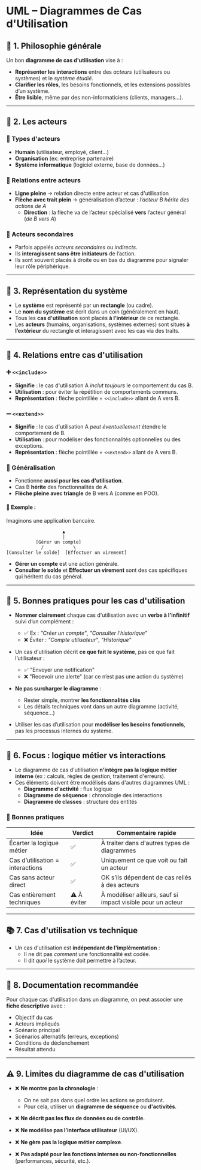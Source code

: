 # UML – Diagrammes de Cas d'Utilisation

## 🧠 1. Philosophie générale

Un bon **diagramme de cas d'utilisation** vise à :
- **Représenter les interactions** entre des *acteurs* (utilisateurs ou systèmes) et le *système étudié*.
- **Clarifier les rôles**, les besoins fonctionnels, et les extensions possibles d’un système.
- **Être lisible**, même par des non-informaticiens (clients, managers...).

---

## 📍 2. Les acteurs

### 🔹 Types d'acteurs
- **Humain** (utilisateur, employé, client...)
- **Organisation** (ex: entreprise partenaire)
- **Système informatique** (logiciel externe, base de données...)

### 🔹 Relations entre acteurs
- **Ligne pleine** → relation directe entre acteur et cas d'utilisation
- **Flèche avec trait plein** → généralisation d’acteur : *l’acteur B hérite des actions de A*
  - **Direction** : la flèche va de l’acteur spécialisé **vers** l’acteur général (*de B vers A*)

### 🔸 Acteurs secondaires
- Parfois appelés *acteurs secondaires* ou *indirects*.
- Ils **interagissent sans être initiateurs** de l’action.
- Ils sont souvent placés à droite ou en bas du diagramme pour signaler leur rôle périphérique.

---

## 🧰 3. Représentation du système

- Le **système** est représenté par un **rectangle** (ou cadre).
- Le **nom du système** est écrit dans un coin (généralement en haut).
- Tous les **cas d'utilisation** sont placés **à l’intérieur** de ce rectangle.
- Les **acteurs** (humains, organisations, systèmes externes) sont situés **à l’extérieur** du rectangle et interagissent avec les cas via des traits.

---

## 🧩 4. Relations entre cas d'utilisation

### ➕ `<<include>>`
- **Signifie** : le cas d'utilisation A *inclut toujours* le comportement du cas B.
- **Utilisation** : pour éviter la répétition de comportements communs.
- **Représentation** : flèche pointillée + `<<include>>` allant de A vers B.

### ➖ `<<extend>>`
- **Signifie** : le cas d'utilisation A *peut éventuellement* étendre le comportement de B.
- **Utilisation** : pour modéliser des fonctionnalités optionnelles ou des exceptions.
- **Représentation** : flèche pointillée + `<<extend>>` allant de A vers B.

### 🔁 Généralisation
- Fonctionne **aussi pour les cas d'utilisation**.
- Cas B **hérite** des fonctionnalités de A.
- **Flèche pleine avec triangle** de B vers A (comme en POO).

#### 🧪 Exemple :
Imaginons une application bancaire.

```
                     ▲
                     │
           [Gérer un compte]
             /           \
[Consulter le solde]  [Effectuer un virement]
```

- **Gérer un compte** est une action générale.
- **Consulter le solde** et **Effectuer un virement** sont des cas spécifiques qui héritent du cas général.

---

## 📄 5. Bonnes pratiques pour les cas d'utilisation

- **Nommer clairement** chaque cas d'utilisation avec un **verbe à l'infinitif** suivi d’un complément :
  - ✅ Ex : *"Créer un compte"*, *"Consulter l’historique"*
  - ❌ Éviter : *"Compte utilisateur"*, *"Historique"*

- Un cas d'utilisation décrit **ce que fait le système**, pas ce que fait l’utilisateur :
  - ✅ "Envoyer une notification"
  - ❌ "Recevoir une alerte" (car ce n’est pas une action du système)

- **Ne pas surcharger le diagramme** :
  - Rester simple, montrer **les fonctionnalités clés**
  - Les détails techniques vont dans un autre diagramme (activité, séquence…)

- Utiliser les cas d’utilisation pour **modéliser les besoins fonctionnels**, pas les processus internes du système.

---

## 📒 6. Focus : logique métier vs interactions

- Le diagramme de cas d'utilisation **n'intègre pas la logique métier interne** (ex : calculs, règles de gestion, traitement d'erreurs).
- Ces éléments doivent être modélisés dans d'autres diagrammes UML :
  - **Diagramme d'activité** : flux logique
  - **Diagramme de séquence** : chronologie des interactions
  - **Diagramme de classes** : structure des entités

### 📌 Bonnes pratiques

| Idée                              | Verdict     | Commentaire rapide |
|----------------------------------|-------------|---------------------|
| Écarter la logique métier        | ✅           | À traiter dans d'autres types de diagrammes |
| Cas d’utilisation = interactions | ✅           | Uniquement ce que voit ou fait un acteur |
| Cas sans acteur direct           | ✅           | OK s’ils dépendent de cas reliés à des acteurs |
| Cas entièrement techniques       | ⚠️ À éviter  | À modéliser ailleurs, sauf si impact visible pour un acteur |


---

## 📚 7. Cas d'utilisation vs technique

- Un cas d'utilisation est **indépendant de l'implémentation** :
  - Il ne dit pas *comment* une fonctionnalité est codée.
  - Il dit *quoi* le système doit permettre à l’acteur.

---

## 📃 8. Documentation recommandée

Pour chaque cas d'utilisation dans un diagramme, on peut associer une **fiche descriptive** avec :
- Objectif du cas
- Acteurs impliqués
- Scénario principal
- Scénarios alternatifs (erreurs, exceptions)
- Conditions de déclenchement
- Résultat attendu

---

## ⚠️ 9. Limites du diagramme de cas d'utilisation

- ❌ **Ne montre pas la chronologie** :
  - On ne sait pas dans quel ordre les actions se produisent.
  - Pour cela, utiliser un **diagramme de séquence** ou **d'activités**.

- ❌ **Ne décrit pas les flux de données ou de contrôle**.

- ❌ **Ne modélise pas l’interface utilisateur** (UI/UX).

- ❌ **Ne gère pas la logique métier complexe**.

- ❌ **Pas adapté pour les fonctions internes ou non-fonctionnelles** (performances, sécurité, etc.).


